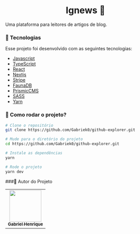 <h1 align="center">Ignews 📖</h1>


<p align="justify">Uma plataforma para leitores de artigos de blog.</p>


### :nut_and_bolt: Tecnologias

Esse projeto foi desenvolvido com as seguintes tecnologias:

- [Javascript][javascript]
- [TypeScript][typescript]
- [React][reactjs]
- [Nextjs][nextjs]
- [Stripe][stripe]
- [FaunaDB][faunadb]
- [PrismicCMS][prismic]
- [SASS][sass]
- [Yarn][yarn]

[javascript]: https://developer.mozilla.org/pt-BR/docs/Web/JavaScript
[typescript]: https://www.typescriptlang.org/
[reactjs]: https://reactjs.org
[nextjs]: https://nextjs.org/
[stripe]: https://stripe.com/en-br
[faunadb]: https://fauna.com/
[prismic]: https://prismic.io/
[sass]: https://sass-lang.com/
[yarn]: https://yarnpkg.com/

### 🤔 Como rodar o projeto? 

```bash
# Clone o repositório
git clone https://github.com/Gabriek0/github-explorer.git

# Mude para o diretório do projeto
cd https://github.com/Gabriek0/github-explorer.git

# Instale as dependências
yarn

# Rode o projeto
yarn dev
```

###🧑 Autor do Projeto

<table>
  <tr>
    <td align="center">
      <a href="https://github.com/Gabriek0">
        <img src='https://avatars.githubusercontent.com/u/89749843?v=4' width="100px;" alt=""/>
        <br />
          <sub>
            <b>Gabriel Henrique</b>
          </sub>
      </a>
    </td>

  </tr>
</table>




